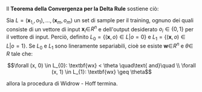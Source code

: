 Il **Teorema della Convergenza per la Delta Rule** sostiene ciò:

Sia $L = {( \textbf{x}_{1,}, o_{1}), ..., ( \textbf{x}_{m}, o_{m} )}$ un set di sample per il training, ognuno dei quali consiste di un vettore di input $\textbf{x}_{i} \in \!R^{n}$ e dell'output desiderato $o_{i} \in \{0,1\}$ per il vettore di input.
Perciò, definito $L_{0} = \{( \textbf{x}, o ) \in L | o  = 0\}$ e $L_{1} = \{(\textbf{x}, o) \in L | o = 1\}$. Se $L_{0}$ e $L_{1}$ sono lineramente separiabili, cioè se esiste $\textbf{w} \in \!R^{n}$ e $\theta \in \!R$ tale che:

$$\forall (x, 0) \in L_{0}: \textbf{wx} < \theta \quad\text{ and}\quad \\
\forall (x, 1) \in L_{1}: \textbf{wx} \geq \theta$$

allora la procedura di Widrow - Hoff termina.